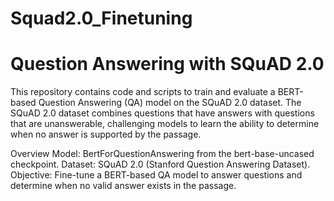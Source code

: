 # Squad2.0_Finetuning

# Question Answering with SQuAD 2.0
This repository contains code and scripts to train and evaluate a BERT-based Question Answering (QA) model on the SQuAD 2.0 dataset. The SQuAD 2.0 dataset combines questions that have answers with questions that are unanswerable, challenging models to learn the ability to determine when no answer is supported by the passage.

Overview
Model: BertForQuestionAnswering from the bert-base-uncased checkpoint.
Dataset: SQuAD 2.0 (Stanford Question Answering Dataset).
Objective: Fine-tune a BERT-based QA model to answer questions and determine when no valid answer exists in the passage.

